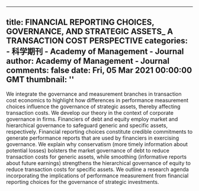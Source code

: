 
---
title: FINANCIAL REPORTING CHOICES, GOVERNANCE, AND STRATEGIC ASSETS_ A TRANSACTION COST PERSPECTIVE
categories: 
    - 科学期刊
    - Academy of Management - Journal
author: Academy of Management - Journal
comments: false
date: Fri, 05 Mar 2021 00:00:00 GMT
thumbnail: ''
---

<div>   
<p>We integrate the governance and measurement branches in transaction cost economics to highlight how differences in performance measurement choices influence the governance of strategic assets, thereby affecting transaction costs. We develop our theory in the context of corporate governance in firms. Financiers of debt and equity employ market and hierarchical governance to safeguard generic and specific assets, respectively. Financial reporting choices constitute credible commitments to generate performance reports that are used by financiers in exercising governance. We explain why conservatism (more timely information about potential losses) bolsters the market governance of debt to reduce transaction costs for generic assets, while smoothing (informative reports about future earnings) strengthens the hierarchical governance of equity to reduce transaction costs for specific assets. We outline a research agenda incorporating the implications of performance measurement from financial reporting choices for the governance of strategic investments. </p>  
</div>
            